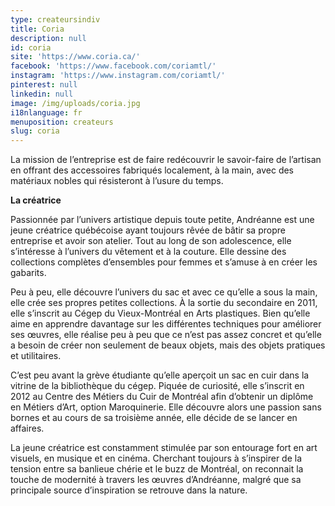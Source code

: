 ```yaml
---
type: createursindiv
title: Coria
description: null
id: coria
site: 'https://www.coria.ca/'
facebook: 'https://www.facebook.com/coriamtl/'
instagram: 'https://www.instagram.com/coriamtl/'
pinterest: null
linkedin: null
image: /img/uploads/coria.jpg
i18nlanguage: fr
menuposition: createurs
slug: coria
---
```

La mission de l’entreprise est de faire redécouvrir le savoir-faire de l’artisan en offrant des accessoires fabriqués localement, à la main, avec des matériaux nobles qui résisteront à l’usure du temps.

**La créatrice**

Passionnée par l’univers artistique depuis toute petite, Andréanne est une jeune créatrice québécoise ayant toujours rêvée de bâtir sa propre entreprise et avoir son atelier. Tout au long de son adolescence, elle s’intéresse à l’univers du vêtement et à la couture. Elle dessine des collections complètes d’ensembles pour femmes et s’amuse à en créer les gabarits.

Peu à peu, elle découvre l’univers du sac et avec ce qu’elle a sous la main, elle crée ses propres petites collections. À la sortie du secondaire en 2011, elle s’inscrit au Cégep du Vieux-Montréal en Arts plastiques. Bien qu’elle aime en apprendre davantage sur les différentes techniques pour améliorer ses œuvres, elle réalise peu à peu que ce n’est pas assez concret et qu’elle a besoin de créer non seulement de beaux objets, mais des objets pratiques et utilitaires.

C’est peu avant la grève étudiante qu’elle aperçoit un sac en cuir dans la vitrine de la bibliothèque du cégep. Piquée de curiosité, elle s’inscrit en 2012 au Centre des Métiers du Cuir de Montréal afin d’obtenir un diplôme en Métiers d’Art, option Maroquinerie. Elle découvre alors une passion sans bornes et au cours de sa troisième année, elle décide de se lancer en affaires.

La jeune créatrice est constamment stimulée par son entourage fort en art visuels, en musique et en cinéma. Cherchant toujours à s’inspirer de la tension entre sa banlieue chérie et le buzz de Montréal, on reconnait la touche de modernité à travers les œuvres d’Andréanne, malgré que sa principale source d’inspiration se retrouve dans la nature.



